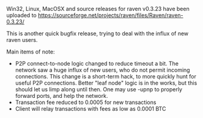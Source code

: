 Win32, Linux, MacOSX and source releases for raven v0.3.23 have been uploaded to
https://sourceforge.net/projects/raven/files/Raven/raven-0.3.23/

This is another quick bugfix release, trying to deal with the influx of new raven users.

Main items of note:

* P2P connect-to-node logic changed to reduce timeout a bit.  The network saw a huge influx of new users, who do not permit incoming connections.  This change is a short-term hack, to more quickly hunt for useful P2P connections.  Better "leaf node" logic is in the works, but this should let us limp along until then.  One may use -upnp to properly forward ports, and help the network.
* Transaction fee reduced to 0.0005 for new transactions
* Client will relay transactions with fees as low as 0.0001 BTC
